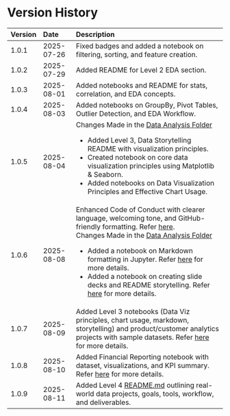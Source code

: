 # Version History


| Version | Date       | Description |
|:--------|:-----------|:------------|
| 1.0.1   | 2025-07-26 | Fixed badges and added a notebook on filtering, sorting, and feature creation. |
| 1.0.2   | 2025-07-29 | Added README for Level 2 EDA section. |
| 1.0.3   | 2025-08-01 | Added notebooks and README for stats, correlation, and EDA concepts. |
| 1.0.4   | 2025-08-03 | Added notebooks on GroupBy, Pivot Tables, Outlier Detection, and EDA Workflow. |
| 1.0.5   | 2025-08-04 | Changes Made in the [Data Analysis Folder](https://github.com/Tanu-N-Prabhu/Python/tree/master/Data%20Analysis)<ul><li>Added Level 3, Data Storytelling README with visualization principles.</li><li>Created notebook on core data visualization principles using Matplotlib & Seaborn.</li><li>Added notebooks on Data Visualization Principles and Effective Chart Usage.</li></ul>|
| 1.0.6  | 2025-08-08 | Enhanced Code of Conduct with clearer language, welcoming tone, and GitHub-friendly formatting. Refer [here](https://github.com/Tanu-N-Prabhu/Python/blob/master/CODE_OF_CONDUCT.md).<br>Changes Made in the [Data Analysis Folder](https://github.com/Tanu-N-Prabhu/Python/tree/master/Data%20Analysis)<ul><li>Added a notebook on Markdown formatting in Jupyter. Refer [here](https://github.com/Tanu-N-Prabhu/Python/blob/master/Data%20Analysis/Level%203/markdown_formatting_in_jupyter.ipynb) for more details.</li><li>Added a notebook on creating slide decks and README storytelling. Refer [here](https://github.com/Tanu-N-Prabhu/Python/blob/master/Data%20Analysis/Level%203/Slide_Decks_or_README_Storytelling.ipynb) for more details.</li></ul> |
| 1.0.7 | 2025-08-09 | Added Level 3 notebooks (Data Viz principles, chart usage, markdown, storytelling) and product/customer analytics projects with sample datasets. Refer [here](https://github.com/Tanu-N-Prabhu/Python/blob/master/Data%20Analysis/Level%204/product_usage_analysis.ipynb) for more details.|
| 1.0.8 | 2025-08-10 | Added Financial Reporting notebook with dataset, visualizations, and KPI summary. Refer [here](https://github.com/Tanu-N-Prabhu/Python/blob/master/Data%20Analysis/Level%204/financial_reporting.ipynb) for more details.|
| 1.0.9 | 2025-08-11 | Added Level 4 [README.md]() outlining real-world data projects, goals, tools, workflow, and deliverables.



